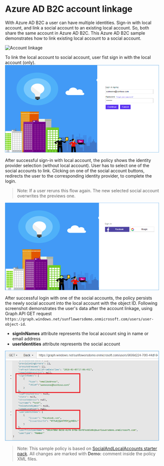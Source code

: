 # Azure AD B2C account linkage

With Azure AD B2C a user can have multiple identities. Sign-in with local account, and link a social account to an existing local account. So, both share the same account in Azure AD B2C. This Azure AD B2C sample demonstrates how to link existing local account to a social account. 

![Account linkage](https://youtu.be/aAiqpYYTOhI)

To link the local account to social account, user fist sign in with the local account (only).
![Sign-in](media/AccountLinkage-1.png)

After successful sign-in with local account, the policy shows the identity provider selection (without local account). User has to select one of the social accounts to link. Clicking on one of the social account buttons, redirects the user to the corresponding identity provider, to complete the login.

> Note:  If a user reruns this flow again. The new selected social account overwrites the previews one.

![Select the identity provider](media/AccountLinkage-2.png)

After successful login with one of the social accounts, the policy persists the newly social account into the local account with the object ID. Following screenshot demonstrates the user's data after the account linkage, using Graph API GET request `https://graph.windows.net/sunflowersdemo.onmicrosoft.com/users/user-object-id`. 
* **signInNames** attribute represents the local account sing in name or email address
* **userIdentities** attribute represents the social account

![Graph call](media/AccountLinkage-3.png)

> Note:  This sample policy is based on [SocialAndLocalAccounts starter pack](../../../SocialAndLocalAccounts). All changes are marked with **Demo:** comment inside the policy XML files.
